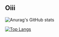 ## Oiii



![Anurag's GitHub stats](https://github-readme-stats.vercel.app/api?username=ViniS0usa&count_private=true&show_icons=true&theme=radical)

[![Top Langs](https://github-readme-stats.vercel.app/api/top-langs/?username=ViniS0usa&layout=compact&theme=radical)](https://github.com/Vinis0usa/github-readme-stats)


  
